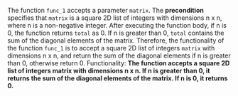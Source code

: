 The function `func_1` accepts a parameter `matrix`. The **precondition** specifies that `matrix` is a square 2D list of integers with dimensions n x n, where n is a non-negative integer. After executing the function body, if n is 0, the function returns `total` as 0. If n is greater than 0, `total` contains the sum of the diagonal elements of the matrix. Therefore, the functionality of the function `func_1` is to accept a square 2D list of integers `matrix` with dimensions n x n, and return the sum of the diagonal elements if n is greater than 0, otherwise return 0. 
Functionality: **The function accepts a square 2D list of integers matrix with dimensions n x n. If n is greater than 0, it returns the sum of the diagonal elements of the matrix. If n is 0, it returns 0.**